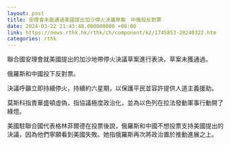 ```yaml
---
layout: post
title: 安理會未能通過美國提出加沙停火決議草案　中俄投反對票
date: 2024-03-22 21:43:48.000000000 +08:00
link: https://news.rthk.hk/rthk/ch/component/k2/1745853-20240322.htm
categories: rthk
---
```


聯合國安理會就美國提出的加沙地帶停火決議草案進行表決，草案未獲通過。

俄羅斯和中國投下反對票。

決議呼籲立即持續停火，持續約六星期，以保護平民並容許提供人道主義援助。

莫斯科指責華盛頓虛偽，指協議極度政治化，並為以色列在拉法發動軍事行動開了綠燈。

美國駐聯合國代表格林菲爾德在投票後說，俄羅斯和中國不想投票支持美國提出的決議，因為他們寧願看到美國失敗。她指俄羅斯再次將政治置於推動進展之上。
